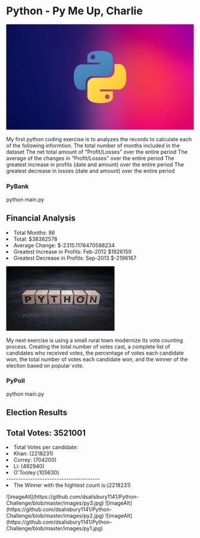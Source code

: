 # Python - Py Me Up, Charlie
![imageAlt](https://github.com/dsalisbury1141/Python-Challenge/blob/master/images/py1.jpg)

My first python coding exercise is to analyzes the records to calculate each of the following informtion.
The total number of months included in the dataset
The net total amount of "Profit/Losses" over the entire period
The average of the changes in "Profit/Losses" over the entire period
The greatest increase in profits (date and amount) over the entire period
The greatest decrease in losses (date and amount) over the entire period

### PyBank
python main.py

Financial Analysis
 ----------------------------
<li>Total Months: 86</li>
<li>Total: $38382578</li>
<li>Average  Change: $-2315.1176470588234</li>
<li>Greatest Increase in Profits: Feb-2012 $1926159</li>
<li>Greatest Decrease in Profits: Sep-2013 $-2196167</li>

![imageAlt](https://github.com/dsalisbury1141/Python-Challenge/blob/master/images/py3.jpg)

My next exercise is using a small rural town modernize its vote counting process. Creating the total number of votes cast, a complete list of candidates who received votes, the percentage of votes each candidate won, the total number of votes each candidate won, and the winner of the election based on popular vote.

### PyPoll
python main.py

Election Results
----------------------------
Total Votes: 3521001
----------------------------
<li>Total Votes per candidate:
<li>Khan:    (2218231)</li>
<li>Correy:  (704200)</li>
<li>Li:      (492940)</li>
<li>O'Tooley:(105630)</li>
---------------------------------------
<li>The Winner with the hightest count is:(2218231)</li>

<ul>   </ul>
![imageAlt](https://github.com/dsalisbury1141/Python-Challenge/blob/master/images/py3.jpg)
![imageAlt](https://github.com/dsalisbury1141/Python-Challenge/blob/master/images/py2.jpg)
![imageAlt](https://github.com/dsalisbury1141/Python-Challenge/blob/master/images/py1.jpg)
